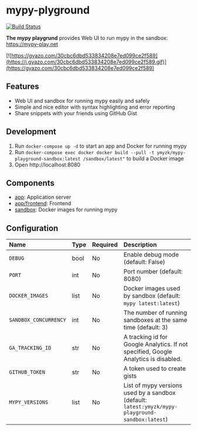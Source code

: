 # mypy-plyground

[![Build Status](https://travis-ci.org/ymyzk/mypy-playground.svg?branch=master)](https://travis-ci.org/ymyzk/mypy-playground)

**The mypy playgrund** provides Web UI to run mypy in the sandbox: https://mypy-play.net

[![https://gyazo.com/30cbc6dbd533834208e7ed099ce2f589](https://i.gyazo.com/30cbc6dbd533834208e7ed099ce2f589.gif)](https://gyazo.com/30cbc6dbd533834208e7ed099ce2f589)

## Features
- Web UI and sandbox for running mypy easily and safely
- Simple and nice editor with syntax highlighting and error reporting
- Share snippets with your friends using GitHub Gist

## Development
1. Run `docker-compose up -d` to start an app and Docker for running mypy
2. Run `docker-compose exec docker docker build --pull -t ymyzk/mypy-playground-sandbox:latest /sandbox/latest"` to build a Docker image
3. Open http://localhost:8080

## Components
- [app](app): Application server
- [app/frontend](app/frontend): Frontend
- [sandbox](sandbox): Docker images for running mypy

## Configuration
| Name | Type | Required | Description |
|:-----|:-----|:---------|:------------|
| `DEBUG` | bool | No | Enable debug mode (default: False) |
| `PORT` | int | No | Port number (default: 8080) |
| `DOCKER_IMAGES` | list | No | Docker images used by sandbox (default: `mypy latest:latest`) |
| `SANDBOX_CONCURRENCY` | int | No | The number of running sandboxes at the same time (default: 3) |
| `GA_TRACKING_ID` | str | No | A tracking id for Google Analytics. If not specified, Google Analytics is disabled. |
| `GITHUB_TOKEN` | str | No | A token used to create gists |
| `MYPY_VERSIONS` | list | No | List of mypy versions used by a sandbox (default: `latest:ymyzk/mypy-playground-sandbox:latest`) |
